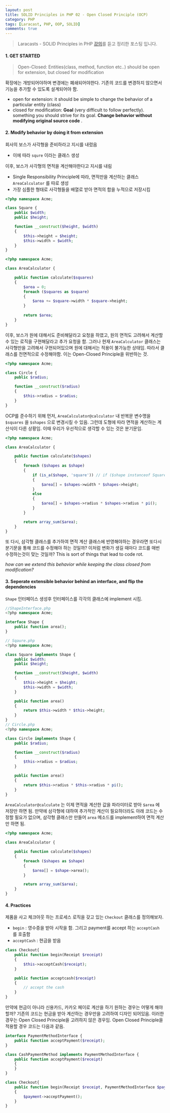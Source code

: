 ```yaml
---
layout: post
title: SOLID Principles in PHP 02 - Open Closed Principle (OCP)
category: PHP
tags: [Laracast, PHP, OOP, SOLID]
comments: true
---
```


> Laracasts - SOLID Principles in PHP [강의](https://laracasts.com/series/solid-principles-in-php)를 듣고 정리한 포스팅 입니다.

#### 1. GET STARTED

> Open-Closed: Entities(class, method, function etc..) should be open for extension, but closed for modification

확장에는 개방되어야하며 변경에는 폐쇄되어야한다. 기존의 코드를 변경하지 않으면서 기능을 추가할 수 있도록 설계되어야 함.

- open for extension:  it should be simple to change the behavior of a particular entity (class)
- closed for modification: **Goal** (very difficult to follow perfectly). something you should strive for its goal. **Change behavior without modifying original source code** .



#### 2. Modify behavior by doing it from extension

회사의 보스가 사각형을 준비하라고 지시를 내렸음

- 이에 따라 `squre` 이라는 클래스 생성

이후, 보스가 사각형의 면적을 계산해야한다고 지시를 내림 

- Single Responsibility Principle에 따라, 면적만을 계산하는 클래스 `AreaCalculator` 를 따로 생성
- 가장 심플한 형태로 사각형들을 배열로 받아 면적의 합을 누적으로 저장시킴

```php
<?php namespace Acme;

class Square {
    public $width;
    public $height;

    function __construct($height, $width)
    {
        $this->height = $height;
        $this->width = $width;
    }
}
```

```php
<?php namespace Acme;

class AreaCalculator {

    public function calculate($squares)
    {
        $area = 0;
        foreach ($squares as $square)
        {
            $area += $square->width * $square->height;
        }
      
      	return $area;
    }
}
```



이후, 보스가 원에 대해서도 준비해달라고 요청을 하였고, 원의 면적도 고려해서 계산할 수 있는 로직을 구현해달라고 추가 요청을 함. 그러나 현재 `AreaCalculator`  클래스는 사각형만을 고려해서 구현되어있으며 원에 대해서는 적용이 불가능한 상태임. 따라서 클래스를 전면적으로 수정해야함. 이는 Open-Closed Principle을 위반하는 것.

```php
<?php namespace Acme;

class Circle {
    public $radius;

    function __construct($radius)
    {
        $this->radius = $radius;
    }
}
```



OCP를 준수하기 위해 먼저, `AreaCalculator@calculator`  내 반복문 변수명을 `$squares` 을  `$shapes` 으로 변경시킬 수 있음. 그런데 도형에 따라 면적을 계산하는 계산식이 다른 상황임. 이때 우리가 우선적으로 생각할 수 있는 것은 분기문임. 

```php
<?php namespace Acme;

class AreaCalculator {

    public function calculate($shapes)
    {
        foreach ($shapes as $shape)
        {
            if (is_a($shape, 'square')) // if ($shape instanceof Square)
            {
                $area[] = $shapes->width * $shapes->height;
            }
            else
            {
                $area[] = $shapes->radius * $shapes->radius * pi();
            }
        }

        return array_sum($area);
    }
}
```



또 다시, 삼각형 클래스를 추가하여 면적 계산 클래스에 반영해야하는 경우라면 또다시 분기문을 통해 코드를 수정해야 하는 것일까? 이처럼 변화가 생길 때마다 코드를 매번 수정하는것이 맞는 것일까? This is sort of things that lead to code rot.

*how can we extend this behavior while keeping the class closed from modification?* 



#### 3. Seperate extensible behavior behind an interface, and flip the dependencies

`Shape`  인터페이스 생성후 인터페이스를 각각의 클래스에 implement 시킴.

```php
//ShapeInterface.php
<?php namespace Acme;

interface Shape {
    public function area();
}

// Sqaure.php
<?php namespace Acme;

class Square implements Shape {
    public $width;
    public $height;

    function __construct($height, $width)
    {
        $this->height = $height;
        $this->width = $width;
    }

    public function area()
    {
        return $this->width * $this->height;
    }
}
// Circle.php
<?php namespace Acme;

class Circle implements Shape {
    public $radius;

    function __construct($radius)
    {
        $this->radius = $radius;
    }

    public function area()
    {
        return $this->radius * $this->radius * pi();
    }
}
```

 `AreaCalculator@calculate`  는 이제 면적을 계산한 값을 파라미터로 받아 `$area` 에 저장만 하면 됨. 만약에 삼각형에 대하여 추가적인 계산이 필요하더라도 아래 코드는 수정할 필요가 없으며, 삼각형 클래스만 만들어 `area` 메소드를 implement하여 면적 계산만 하면 됨.

```php
<?php namespace Acme;

class AreaCalculator {

    public function calculate($shapes)
    {
        foreach ($shapes as $shape)
        {
            $area[] = $shape->area();
        }

        return array_sum($area);
    }
}
```



#### 4. Practices

제품을 사고 체크아웃 하는 프로세스 로직을 갖고 있는 `Checkout` 클래스를 정의해보자. 

-  `begin` : 영수증을 받아 시작을 함. 그리고 payment를 accept 하는 `acceptCash` 를 호출함
- `acceptCash` : 현금을 받음

```php
class Checkout{
    public function begin(Receipt $receipt)
    {
        $this->acceptCash($receipt);
    }

    public function acceptcash($receipt)
    {
        // accept the cash
    }
}
```



만약에 현금이 아니라 신용카드, 카카오 페이로 계산을 하기 원하는 경우는 어떻게 해야할까? 기존의 코드는 현금을 받아 계산하는 경우만을 고려하여 디자인 되어있음. 이러한 경우는 Open Closed Principle을 고려하지 않은 경우임. Open Closed Principle을 적용할 경우 코드는 다음과 같음.

```php
interface PaymentMethodInterface {
    public function acceptPayment($receipt);
}

class CashPaymentMethod implements PaymentMethodInterface {
    public function acceptPayment($receipt)
    {
    }
}

class Checkout{
    public function begin(Receipt $receipt, PaymentMethodInterface $payment)
    {
        $payment->acceptPayment();
    }
}
```
